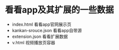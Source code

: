 # 看看app及其扩展的一些数据

* index.html 看看app官网展示页
* kankan-srouce.json 看看app自带源
* extension.json 看看扩展数据
* v.html 视频播放页容器
